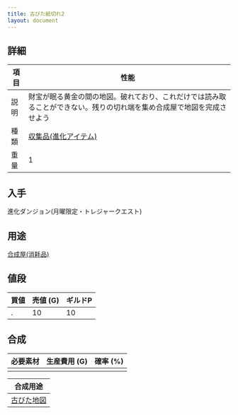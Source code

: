 ```yaml
---
title: 古びた紙切れ2
layout: document
---
```

## 詳細

|項目|性能|
|---|---|
|説明|財宝が眠る黄金の間の地図。破れており、これだけでは読み取ることができない。残りの切れ端を集め合成屋で地図を完成させよう|
|種類|[収集品(進化アイテム)](収集品(進化アイテム))|
|重量|1|

## 入手

進化ダンジョン(月曜限定・トレジャークエスト)

## 用途

[合成屋(消耗品)](合成屋(消耗品))

## 値段

|買値|売値 (G)|ギルドP|
|---|---|---|
|.|10|10|

## 合成

|必要素材|生産費用 (G)|確率 (%)|
|---|---|---|
||||

|合成用途|
|---|
|[古びた地図](古びた地図)|

